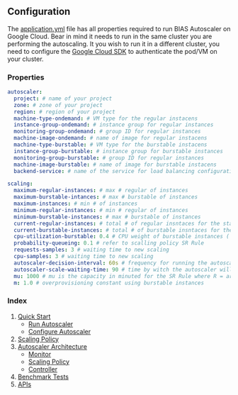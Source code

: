 ## Configuration
The [application.yml](https://github.com/jaimedantas/BIAS-autoscaler/blob/main/src/main/resources/application.yml) 
file has all properties required to run BIAS Autoscaler on Google Cloud. Bear in mind it needs to 
run in the same cluster you are performing the autoscaling. It you wish to run it in a different
cluster, you need to configure the [Google Cloud SDK](https://cloud.google.com/sdk/) to authenticate the pod/VM on your cluster. 
### Properties

```yml
autoscaler:
  project: # name of your project
  zone: # zone of your project 
  region: # region of your project
  machine-type-ondemand: # VM type for the regular instacens
  instance-group-ondemand: # instance group for regular instances
  monitoring-group-ondemand: # group ID for regular instances
  machine-image-ondemand: # name of image for regular instacens
  machine-type-burstable: # VM type for the burstable instacens
  instance-group-burstable: # instance group for burstable instances
  monitoring-group-burstable: # group ID for regular instances
  machine-image-burstable: # name of image for burstable instacens
  backend-service: # name of the service for load balancing configuration

scaling:
  maximum-regular-instances: # max # regular of instances
  maximum-burstable-intances: # max # burstable of instances
  maximum-instances: # min # of instances
  minimum-regular-instances: # min # regular of instances
  minimum-burstable-instances: # max # burstable of instances
  current-regular-instances: # total # of regular insntaces for the startup
  current-burstable-instances: # total # of burstable insntaces for the startup
  cpu-utilization-burstable: 0.4 # CPU weight of burstable instances ( from 0 to 1)
  probability-queueing: 0.1 # refer to scalling policy SR Rule
  requests-samples: 3 # waiting time to new scaling
  cpu-samples: 3 # waiting time to new scaling
  autoscaler-decision-interval: 60s # frequency for running the autoscaler
  autoscaler-scale-waiting-time: 90 # time by witch the autoscaler will wait to the next scale out/in in seconds
  mu: 1000 # mu is the capacity in minuted for the SR Rule where R = arrival/mu
  m: 1.0 # overprovisioning constant using burstable instances
```

### Index

1. [Quick Start](../src/1-quick-start.md)
   - [Run Autoscaler](../src/1-1-run.md)
   - [Configure Autoscaler](../src/1-2-configure.md)
2. [Scaling Policy](../src/2-scaling-policy.md)
3. [Autoscaler Architecture](../src/3-architecture.md)
   - [Monitor](../src/3-1-monitor.md)
   - [Scaling Policy](../src/3-2-scaling-policy.md)
   - [Controller](../src/3-3-controller.md)
4. [Benchmark Tests](../src/4-benchmark-tests.md)
5. [APIs](../src/5-apis.md)
